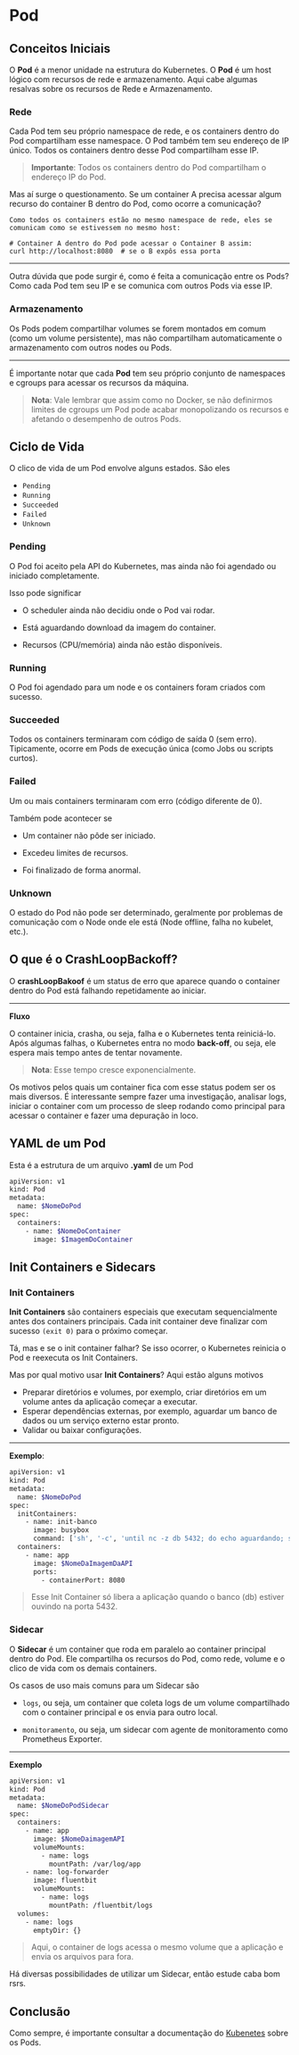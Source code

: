 # Pod

## Conceitos Iniciais

O **Pod** é a menor unidade na estrutura do Kubernetes. O **Pod** é um host lógico com recursos de rede e armazenamento. Aqui cabe algumas resalvas sobre os recursos de Rede e Armazenamento.

### Rede

Cada Pod tem seu próprio namespace de rede, e os containers dentro do Pod compartilham esse namespace. O Pod também tem seu endereço de IP único. Todos os containers dentro desse Pod compartilham esse IP.

> **Importante**: Todos os containers dentro do Pod compartilham o endereço IP do Pod.

Mas aí surge o questionamento. Se um container A precisa acessar algum recurso do container B dentro do Pod, como ocorre a comunicação?

```
Como todos os containers estão no mesmo namespace de rede, eles se comunicam como se estivessem no mesmo host:

# Container A dentro do Pod pode acessar o Container B assim:
curl http://localhost:8080  # se o B expôs essa porta

```

---

Outra dúvida que pode surgir é, como é feita a comunicação entre os Pods? Como cada Pod tem seu IP e se comunica com outros Pods via esse IP.



### Armazenamento

Os Pods podem compartilhar volumes se forem montados em comum (como um volume persistente), mas não compartilham automaticamente o armazenamento com outros nodes ou Pods.

---

É importante notar que cada **Pod** tem seu próprio conjunto de namespaces e cgroups para acessar os recursos da máquina.

> **Nota**: Vale lembrar que assim como no Docker, se não definirmos limites de cgroups um Pod pode acabar monopolizando os recursos e afetando o desempenho de outros Pods.

## Ciclo de Vida

O clico de vida de um Pod envolve alguns estados. São eles

- `Pending`
- `Running`
- `Succeeded`
- `Failed`
- `Unknown`

### Pending

O Pod foi aceito pela API do Kubernetes, mas ainda não foi agendado ou iniciado completamente.

Isso pode significar

- O scheduler ainda não decidiu onde o Pod vai rodar.

- Está aguardando download da imagem do container.

- Recursos (CPU/memória) ainda não estão disponíveis.

### Running

O Pod foi agendado para um node e os containers foram criados com sucesso.

### Succeeded

Todos os containers terminaram com código de saída 0 (sem erro). Tipicamente, ocorre em Pods de execução única (como Jobs ou scripts curtos).

### Failed

Um ou mais containers terminaram com erro (código diferente de 0).

Também pode acontecer se

- Um container não pôde ser iniciado.

- Excedeu limites de recursos.

- Foi finalizado de forma anormal.

### Unknown

O estado do Pod não pode ser determinado, geralmente por problemas de comunicação com o Node onde ele está (Node offline, falha no kubelet, etc.).

## O que é o CrashLoopBackoff?

O **crashLoopBakoof** é um status de erro que aparece quando o container dentro do Pod está falhando repetidamente ao iniciar.

---

**Fluxo**

O container inicia, crasha, ou seja, falha e o Kubernetes tenta reiniciá-lo. Após algumas falhas, o Kubernetes entra no modo **back-off**, ou seja, ele espera mais tempo antes de tentar novamente.

> **Nota**: Esse tempo cresce exponencialmente.

Os motivos pelos quais um container fica com esse status podem ser os mais diversos. É interessante sempre fazer uma investigação, analisar logs, iniciar o container com um processo de sleep rodando como principal para acessar o container e fazer uma depuração in loco.

## YAML de um Pod

Esta é a estrutura de um arquivo **.yaml** de um Pod

```bash
apiVersion: v1
kind: Pod
metadata:
  name: $NomeDoPod
spec:
  containers:
    - name: $NomeDoContainer
      image: $ImagemDoContainer
```

## Init Containers e Sidecars

### Init Containers

**Init Containers** são containers especiais que executam sequencialmente antes dos containers principais. Cada init container deve finalizar com sucesso `(exit 0)` para o próximo começar.

Tá, mas e se o init container falhar? Se isso ocorrer, o Kubernetes reinicia o Pod e reexecuta os Init Containers.

Mas por qual motivo usar **Init Containers**? Aqui estão alguns motivos

- Preparar diretórios e volumes, por exemplo, criar diretórios em um volume antes da aplicação começar a executar.
- Esperar dependências externas, por exemplo, aguardar um banco de dados ou um serviço externo estar pronto.
- Validar ou baixar configurações.

---

**Exemplo**:

```bash
apiVersion: v1
kind: Pod
metadata:
  name: $NomeDoPod
spec:
  initContainers:
    - name: init-banco
      image: busybox
      command: ['sh', '-c', 'until nc -z db 5432; do echo aguardando; sleep 2; done']
  containers:
    - name: app
      image: $NomeDaImagemDaAPI
      ports:
        - containerPort: 8080
```

> Esse Init Container só libera a aplicação quando o banco (db) estiver ouvindo na porta 5432.

### Sidecar

O **Sidecar** é um container que roda em paralelo ao container principal dentro do Pod. Ele compartilha os recursos do Pod, como rede, volume e o clico de vida com os demais containers.

Os casos de uso mais comuns para um Sidecar são

- `logs`, ou seja, um container que coleta logs de um volume compartilhado com o container principal e os envia para outro local.

- `monitoramento`, ou seja, um sidecar com agente de monitoramento como Prometheus Exporter.

---

**Exemplo**

```bash
apiVersion: v1
kind: Pod
metadata:
  name: $NomeDoPodSidecar
spec:
  containers:
    - name: app
      image: $NomeDaimagemAPI
      volumeMounts:
        - name: logs
          mountPath: /var/log/app
    - name: log-forwarder
      image: fluentbit
      volumeMounts:
        - name: logs
          mountPath: /fluentbit/logs
  volumes:
    - name: logs
      emptyDir: {}
```

> Aqui, o container de logs acessa o mesmo volume que a aplicação e envia os arquivos para fora.

Há diversas possibilidades de utilizar um Sidecar, então estude caba bom rsrs.

## Conclusão

Como sempre, é importante consultar a documentação do [Kubenetes](https://kubernetes.io/docs/concepts/workloads/pods/) sobre os Pods.